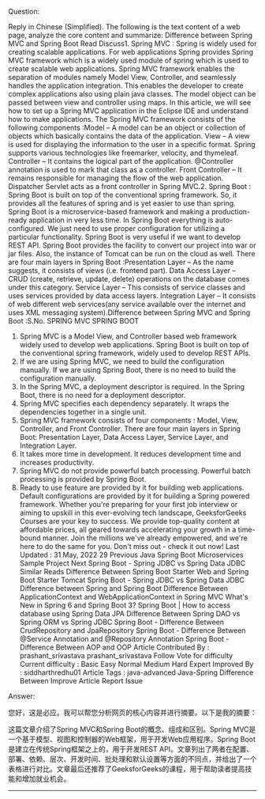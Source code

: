 Question:

Reply in Chinese (Simplified).
The following is the text content of a web page, analyze the core content and summarize:
Difference between Spring MVC and Spring Boot
Read
Discuss1. Spring MVC : Spring is widely used for creating scalable applications. For web applications Spring provides Spring MVC framework which is a widely used module of spring which is used to create scalable web applications. Spring MVC framework enables the separation of modules namely Model View, Controller, and seamlessly handles the application integration. This enables the developer to create complex applications also using plain java classes. The model object can be passed between view and controller using maps. In this article, we will see how to set up a Spring MVC application in the Eclipse IDE and understand how to make applications. The Spring MVC framework consists of the following components :Model – A model can be an object or collection of objects which basically contains the data of the application.
View – A view is used for displaying the information to the user in a specific format. Spring supports various technologies like freemarker, velocity, and thymeleaf.
Controller – It contains the logical part of the application. @Controller annotation is used to mark that class as a controller.
Front Controller – It remains responsible for managing the flow of the web application. Dispatcher Servlet acts as a front controller in Spring MVC.2. Spring Boot : Spring Boot is built on top of the conventional spring framework. So, it provides all the features of spring and is yet easier to use than spring. Spring Boot is a microservice-based framework and making a production-ready application in very less time. In Spring Boot everything is auto-configured. We just need to use proper configuration for utilizing a particular functionality. Spring Boot is very useful if we want to develop REST API. Spring Boot provides the facility to convert our project into war or jar files. Also, the instance of Tomcat can be run on the cloud as well. There are four main layers in Spring Boot :Presentation Layer – As the name suggests, it consists of views (i.e. frontend part).
Data Access Layer – CRUD (create, retrieve, update, delete) operations on the database comes under this category.
Service Layer – This consists of service classes and uses services provided by data access layers.
Integration Layer – It consists of web different web services(any service available over the internet and uses XML messaging system).Difference between Spring MVC and Spring Boot :S.No.	SPRING MVC	SPRING BOOT
1.	Spring MVC is a Model View, and Controller based web framework widely used to develop web applications.	Spring Boot is built on top of the conventional spring framework, widely used to develop REST APIs.
2.	If we are using Spring MVC, we need to build the configuration manually.	If we are using Spring Boot, there is no need to build the configuration manually.
3.	In the Spring MVC, a deployment descriptor is required.	In the Spring Boot, there is no need for a deployment descriptor.
4.	Spring MVC specifies each dependency separately.	It wraps the dependencies together in a single unit.
5.	Spring MVC framework consists of four components : Model, View, Controller, and Front Controller.	There are four main layers in Spring Boot: Presentation Layer, Data Access Layer, Service Layer, and Integration Layer.
6.	It takes more time in development.	It reduces development time and increases productivity.
7.	Spring MVC do not provide powerful batch processing.	Powerful batch processing is provided by Spring Boot.
8.	Ready to use feature are provided by it for building web applications.	Default configurations are provided by it for building a Spring powered framework.
Whether you're preparing for your first job interview or aiming to upskill in this ever-evolving tech landscape, GeeksforGeeks Courses are your key to success. We provide top-quality content at affordable prices, all geared towards accelerating your growth in a time-bound manner. Join the millions we've already empowered, and we're here to do the same for you. Don't miss out - check it out now!
Last Updated : 31 May, 2022
29
Previous
Java Spring Boot Microservices Sample Project
Next
Spring Boot - Spring JDBC vs Spring Data JDBC
Similar Reads
Difference Between Spring Boot Starter Web and Spring Boot Starter Tomcat
Spring Boot - Spring JDBC vs Spring Data JDBC
Difference between Spring and Spring Boot
Difference Between ApplicationContext and WebApplicationContext in Spring MVC
What's New in Spring 6 and Spring Boot 3?
Spring Boot | How to access database using Spring Data JPA
Difference Between Spring DAO vs Spring ORM vs Spring JDBC
Spring Boot - Difference Between CrudRepository and JpaRepository
Spring Boot - Difference Between @Service Annotation and @Repository Annotation
Spring Boot - Difference Between AOP and OOP
Article Contributed By :
prashant_srivastava
prashant_srivastava
 Follow
Vote for difficulty
Current difficulty : Basic
Easy
Normal
Medium
Hard
Expert
Improved By :
siddharthredhu01
Article Tags :
java-advanced 
Java-Spring 
Difference Between
Improve Article
Report Issue

Answer:

您好，这是必应。我可以帮您分析网页的核心内容并进行摘要。以下是我的摘要：

这篇文章介绍了Spring MVC和Spring Boot的概念、组成和区别。Spring MVC是一个基于模型、视图和控制器的Web框架，用于开发Web应用程序。Spring Boot是建立在传统Spring框架之上的，用于开发REST API。文章列出了两者在配置、部署、依赖、层次、开发时间、批处理和默认设置等方面的不同点，并给出了一个表格进行对比。文章最后还推荐了GeeksforGeeks的课程，用于帮助读者提高技能和增加就业机会。

<hr/>

